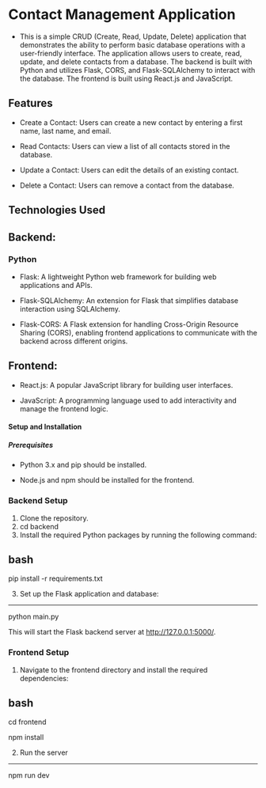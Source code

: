 # Contact Management Application
- This is a simple CRUD (Create, Read, Update, Delete) application that demonstrates the ability to perform basic database operations with a user-friendly interface. The application allows users to create, read, update, and delete contacts from a database. The backend is built with Python and utilizes Flask, CORS, and Flask-SQLAlchemy to interact with the database. The frontend is built using React.js and JavaScript.

## Features
- Create a Contact: Users can create a new contact by entering a first name, last name, and email.

- Read Contacts: Users can view a list of all contacts stored in the database.

- Update a Contact: Users can edit the details of an existing contact.

- Delete a Contact: Users can remove a contact from the database.

## Technologies Used

## Backend:
### Python

- Flask: A lightweight Python web framework for building web applications and APIs.

- Flask-SQLAlchemy: An extension for Flask that simplifies database interaction using SQLAlchemy.

- Flask-CORS: A Flask extension for handling Cross-Origin Resource Sharing (CORS), enabling frontend applications to communicate with the backend across different origins.

## Frontend:
- React.js: A popular JavaScript library for building user interfaces.

- JavaScript: A programming language used to add interactivity and manage the frontend logic.

#### Setup and Installation
##### Prerequisites
- Python 3.x and pip should be installed.

- Node.js and npm should be installed for the frontend.

### Backend Setup

1. Clone the repository.
2. cd backend
3. Install the required Python packages by running the following command:

bash 
---------------------------------
pip install -r requirements.txt

3. Set up the Flask application and database:
---------------------------------
python main.py

This will start the Flask backend server at http://127.0.0.1:5000/.


### Frontend Setup
1. Navigate to the frontend directory and install the required dependencies:

bash 
-------------------------------------
cd frontend

npm install

2. Run the server
-----------------------------------------
npm run dev




